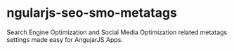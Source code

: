 # ngularjs-seo-smo-metatags
Search Engine Optimization and Social Media Optimization related metatags settings made easy for AngujarJS Apps.
